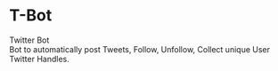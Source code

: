 # T-Bot
Twitter Bot<br/>
Bot to automatically post Tweets, Follow, Unfollow, Collect unique User Twitter Handles.  
